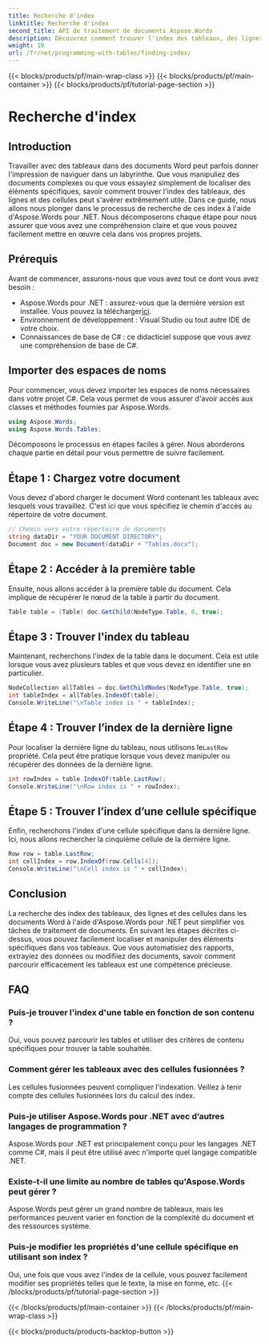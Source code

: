 ```yaml
---
title: Recherche d'index
linktitle: Recherche d'index
second_title: API de traitement de documents Aspose.Words
description: Découvrez comment trouver l'index des tableaux, des lignes et des cellules dans les documents Word à l'aide d'Aspose.Words pour .NET avec ce guide complet étape par étape.
weight: 10
url: /fr/net/programming-with-tables/finding-index/
---
```


{{< blocks/products/pf/main-wrap-class >}}
{{< blocks/products/pf/main-container >}}
{{< blocks/products/pf/tutorial-page-section >}}

# Recherche d'index

## Introduction

Travailler avec des tableaux dans des documents Word peut parfois donner l'impression de naviguer dans un labyrinthe. Que vous manipuliez des documents complexes ou que vous essayiez simplement de localiser des éléments spécifiques, savoir comment trouver l'index des tableaux, des lignes et des cellules peut s'avérer extrêmement utile. Dans ce guide, nous allons nous plonger dans le processus de recherche de ces index à l'aide d'Aspose.Words pour .NET. Nous décomposerons chaque étape pour nous assurer que vous avez une compréhension claire et que vous pouvez facilement mettre en œuvre cela dans vos propres projets.

## Prérequis

Avant de commencer, assurons-nous que vous avez tout ce dont vous avez besoin :

- Aspose.Words pour .NET : assurez-vous que la dernière version est installée. Vous pouvez la télécharger[ici](https://releases.aspose.com/words/net/).
- Environnement de développement : Visual Studio ou tout autre IDE de votre choix.
- Connaissances de base de C# : ce didacticiel suppose que vous avez une compréhension de base de C#.

## Importer des espaces de noms

Pour commencer, vous devez importer les espaces de noms nécessaires dans votre projet C#. Cela vous permet de vous assurer d'avoir accès aux classes et méthodes fournies par Aspose.Words.

```csharp
using Aspose.Words;
using Aspose.Words.Tables;
```

Décomposons le processus en étapes faciles à gérer. Nous aborderons chaque partie en détail pour vous permettre de suivre facilement.

## Étape 1 : Chargez votre document

Vous devez d'abord charger le document Word contenant les tableaux avec lesquels vous travaillez. C'est ici que vous spécifiez le chemin d'accès au répertoire de votre document.

```csharp
// Chemin vers votre répertoire de documents
string dataDir = "YOUR DOCUMENT DIRECTORY";
Document doc = new Document(dataDir + "Tables.docx");
```

## Étape 2 : Accéder à la première table

Ensuite, nous allons accéder à la première table du document. Cela implique de récupérer le nœud de la table à partir du document.

```csharp
Table table = (Table) doc.GetChild(NodeType.Table, 0, true);
```

## Étape 3 : Trouver l'index du tableau

Maintenant, recherchons l'index de la table dans le document. Cela est utile lorsque vous avez plusieurs tables et que vous devez en identifier une en particulier.

```csharp
NodeCollection allTables = doc.GetChildNodes(NodeType.Table, true);
int tableIndex = allTables.IndexOf(table);
Console.WriteLine("\nTable index is " + tableIndex);
```

## Étape 4 : Trouver l’index de la dernière ligne

 Pour localiser la dernière ligne du tableau, nous utilisons le`LastRow` propriété. Cela peut être pratique lorsque vous devez manipuler ou récupérer des données de la dernière ligne.

```csharp
int rowIndex = table.IndexOf(table.LastRow);
Console.WriteLine("\nRow index is " + rowIndex);
```

## Étape 5 : Trouver l’index d’une cellule spécifique

Enfin, recherchons l'index d'une cellule spécifique dans la dernière ligne. Ici, nous allons rechercher la cinquième cellule de la dernière ligne.

```csharp
Row row = table.LastRow;
int cellIndex = row.IndexOf(row.Cells[4]);
Console.WriteLine("\nCell index is " + cellIndex);
```

## Conclusion

La recherche des index des tableaux, des lignes et des cellules dans les documents Word à l'aide d'Aspose.Words pour .NET peut simplifier vos tâches de traitement de documents. En suivant les étapes décrites ci-dessus, vous pouvez facilement localiser et manipuler des éléments spécifiques dans vos tableaux. Que vous automatisiez des rapports, extrayiez des données ou modifiiez des documents, savoir comment parcourir efficacement les tableaux est une compétence précieuse.

## FAQ

### Puis-je trouver l'index d'une table en fonction de son contenu ?
Oui, vous pouvez parcourir les tables et utiliser des critères de contenu spécifiques pour trouver la table souhaitée.

### Comment gérer les tableaux avec des cellules fusionnées ?
Les cellules fusionnées peuvent compliquer l'indexation. Veillez à tenir compte des cellules fusionnées lors du calcul des index.

### Puis-je utiliser Aspose.Words pour .NET avec d’autres langages de programmation ?
Aspose.Words pour .NET est principalement conçu pour les langages .NET comme C#, mais il peut être utilisé avec n'importe quel langage compatible .NET.

### Existe-t-il une limite au nombre de tables qu'Aspose.Words peut gérer ?
Aspose.Words peut gérer un grand nombre de tableaux, mais les performances peuvent varier en fonction de la complexité du document et des ressources système.

### Puis-je modifier les propriétés d'une cellule spécifique en utilisant son index ?
Oui, une fois que vous avez l'index de la cellule, vous pouvez facilement modifier ses propriétés telles que le texte, la mise en forme, etc.
{{< /blocks/products/pf/tutorial-page-section >}}

{{< /blocks/products/pf/main-container >}}
{{< /blocks/products/pf/main-wrap-class >}}

{{< blocks/products/products-backtop-button >}}
